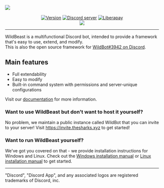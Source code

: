 <div>
  <div style="margin-left:auto;margin-right:auto;">
    <img src="https://i.imgur.com/4wYz7Y2.png"><br><br>
    <p align="center" style="margin:0;">
      <a href="https://github.com/TheSharks/WildBeast/releases"><img src="https://img.shields.io/github/package-json/v/thesharks/wildbeast.svg?label=version&style=for-the-badge&maxAge=300" alt="Version"></a>
      <a href="https://discord.gg/wildbot"><img src="https://img.shields.io/discord/110462143152803840.svg?logo=discord&style=for-the-badge&maxAge=300" alt="Discord server"></a>
      <a href="https://liberapay.com/Dougley"><img src="http://img.shields.io/liberapay/patrons/Dougley.svg?logo=liberapay&style=for-the-badge&maxAge=300" alt="Liberapay"></a>
    </p>
    <p align="center" style="margin:0;">
      <a href="https://hub.docker.com/r/dougley/wildbeast"><img src="https://img.shields.io/docker/pulls/dougley/wildbeast.svg?style=for-the-badge&maxAge=300"></a>
    </p>
  </div>
</div>

---

WildBeast is a multifunctional Discord bot, intended to provide a framework that's easy to use, extend, and modify.   
This is also the open source framework for [WildBot#3942 on Discord](https://invite.thesharks.xyz).

## Main features

- Full extendability
- Easy to modify
- Built-in command system with permissions and server-unique configurations

Visit our [documentation](https://docs.thesharks.xyz) for more information.

### Want to use WildBeast but don't want to host it yourself?

No problem, we maintain a public instance called WildBot that you can invite to your server! Visit https://invite.thesharks.xyz to get started!

### Want to run WildBeast yourself?

We've got you covered on that - we provide installation instructions for Windows and Linux. Check out the [Windows installation manual](https://docs.thesharks.xyz/install_windows) or [Linux installation manual](https://docs.thesharks.xyz/install_linux) to get started.

---

"Discord", "Discord App", and any associated logos are registered trademarks of Discord, inc.
